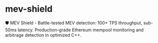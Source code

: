 # mev-shield
🛡️ MEV Shield - Battle-tested MEV detection: 100+ TPS throughput, sub-50ms latency. Production-grade Ethereum mempool monitoring and arbitrage detection in optimized C++.

